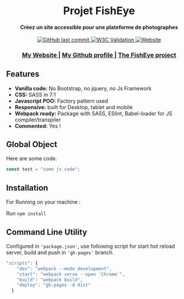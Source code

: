 <h1 align="center">Projet FishEye</h1>

<div align="center">
  
</div>
<div align="center">
  <strong>Créez un site accessible pour une plateforme de photographes</strong>
<div></div>
<br/>
</div>

<div align="center">
  <!-- Last Commit -->
  <a href="#">
    <img alt="GitHub last commit" src="https://img.shields.io/github/last-commit/audreydiez/AudreyDiez_6_16022021?style=for-the-badge">     
  </a>
  <!-- W3C  -->
  <a href="#">
    <img alt="W3C Validation" src="https://img.shields.io/w3c-validation/html?style=for-the-badge&targetUrl=https%3A%2F%2Faudreydiez.github.io%2FAudreyDiez_6_16022021">  
    </a> 
<!-- website  -->
  <a href="#">
   <img alt="Website" src="https://img.shields.io/website?down_message=Offline&style=for-the-badge&up_message=Online&url=https%3A%2F%2Faudreydiez.github.io%2FAudreyDiez_6_16022021%2F%23">
  </a> 
</div>

<div align="center">
  <h3>
    <a href="https://www.audreydiez.com">
      My Website
    </a>
    <span> | </span>
    <a href="https://github.com/audreydiez">
      My Github profile
    </a> 
    <span> | </span>
    <a href="https://audreydiez.github.io/AudreyDiez_6_16022021/#">
      The FishEye project
    </a>    
  </h3>
</div>

## Features
- __Vanilla code:__ No Bootstrap, no jquery, no Js Framework
- __CSS:__  SASS in 7:1
- __Javascript POO:__ Factory pattern used
- __Responsive:__ built for Desktop, tablet and mobile
- __Webpack ready:__ Package with SASS, ESlint, Babel-loader for JS compiler/transpiler
- __Commented:__ Yes !

## Global Object 
Here are some code.
```js
const test = "some js code";
```

## Installation
For Running on your machine :

Run `npm install`


## Command Line Utility
Configured in `'package.json'`, use following script for start hot reload server, build and push in `'gh-pages'` branch.
```js
"scripts": {
    "dev": "webpack --mode development",
    "start": "webpack serve --open 'Chrome'",
    "build": "webpack build",
    "deploy": "gh-pages -d dist"
  }
```